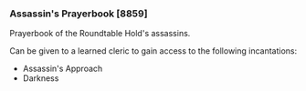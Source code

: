 ### Assassin's Prayerbook [8859]

Prayerbook of the Roundtable Hold's assassins.

Can be given to a learned cleric to gain access to the following incantations:

- Assassin's Approach
- Darkness